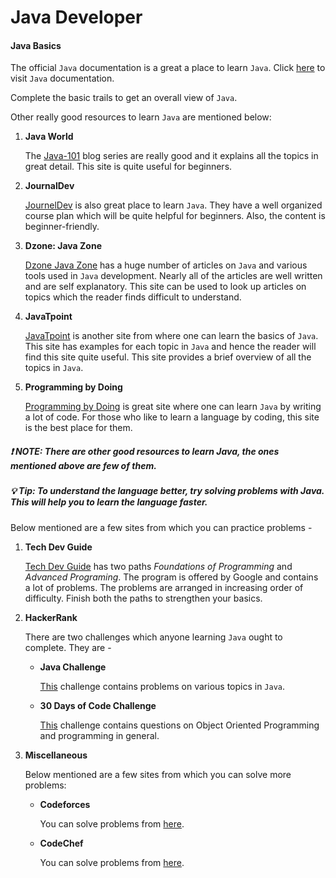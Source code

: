 # Java Developer

#### Java Basics

The official ```Java``` documentation is a great a place to learn ```Java```. Click [here](https://docs.oracle.com/javase/tutorial/) to visit ```Java``` documentation. 

Complete the basic trails to get an overall view of ```Java```. 

Other really good resources to learn ```Java``` are mentioned below: 

1. **Java World**

   The [Java-101](https://www.javaworld.com/blog/java-101/) blog series are really good and it explains all the topics in great detail. This site is quite useful for beginners. 

2. **JournalDev**

   [JournelDev](https://www.journaldev.com/7153/core-java-tutorial) is also great place to learn ```Java```. They have a well organized course plan which will be quite helpful for beginners. Also, the content is beginner-friendly.  

3. **Dzone: Java Zone**

   [Dzone Java Zone](https://dzone.com/java-jdk-development-tutorials-tools-news) has a huge number of articles on ```Java``` and various tools used in ```Java``` development. Nearly all of the articles are well written and are self explanatory. 
This site can be used to look up articles on topics which the reader finds difficult to understand.


4. **JavaTpoint**

   [JavaTpoint](https://www.javatpoint.com/java-tutorial) is another site from where one can learn the basics of ```Java```. This site has examples for each topic in ```Java``` and hence the reader will find this site quite useful. This site provides a brief overview of all the topics in ```Java```. 
 

5. **Programming by Doing**

   [Programming by Doing](http://programmingbydoing.com/) is great site where one can learn ```Java``` by writing a lot of code. For those who like to learn a language by coding, this site is the best place for them.   

##### :exclamation: **NOTE:** There are other good resources to learn Java, the ones mentioned above are few of them. 

##### 💡 Tip: To understand the language better, try solving problems with Java. This will help you to learn the language faster.


Below mentioned are a few sites from which you can practice problems -  

1. **Tech Dev Guide**

   [Tech Dev Guide](https://techdevguide.withgoogle.com/paths/) has two paths <em>Foundations of Programming</em> and <em>Advanced Programing</em>. The program is offered by Google and contains a lot of problems. The problems are arranged in increasing order of difficulty. Finish both the paths to strengthen your basics.

2. **HackerRank**

   There are two challenges which anyone learning ```Java``` ought to complete. They are - 

      * **Java Challenge**
   
         [This](https://www.hackerrank.com/domains/java) challenge contains problems on various topics in ```Java```.

      * **30 Days of Code Challenge**

         [This](https://www.hackerrank.com/domains/tutorials/30-days-of-code) challenge contains questions on Object Oriented Programming and programming in general.

3. **Miscellaneous**

   Below mentioned are a few sites from which you can solve more problems:

      * **Codeforces**

         You can solve problems from [here](https://codeforces.com/problemset).
   
      * **CodeChef**

         You can solve problems from [here](https://www.codechef.com/problems/school).
